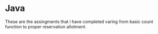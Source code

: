 # Java
These are the assingments that i have completed varing from basic count function to proper reservation allotment.

